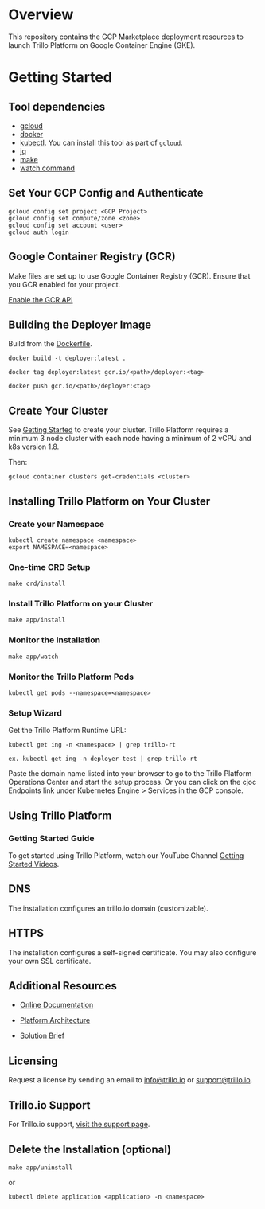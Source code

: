 # Overview

This repository contains the GCP Marketplace deployment resources to launch Trillo Platform on Google Container Engine (GKE). 

# Getting Started

## Tool dependencies

- [gcloud](https://cloud.google.com/sdk/)
- [docker](https://docs.docker.com/install/)
- [kubectl](https://kubernetes.io/docs/tasks/tools/install-kubectl/). You can install
  this tool as part of `gcloud`.
- [jq](https://github.com/stedolan/jq/wiki/Installation)
- [make](https://www.gnu.org/software/make/)
- [watch command](https://en.wikipedia.org/wiki/Watch_(Unix))

## Set Your GCP Config and Authenticate

```shell
gcloud config set project <GCP Project>
gcloud config set compute/zone <zone>
gcloud config set account <user>
gcloud auth login
```
## Google Container Registry (GCR)

Make files are set up to use Google Container Registry (GCR). Ensure that you GCR enabled for your project. 

[Enable the GCR API](https://console.cloud.google.com/apis/library/containerregistry.googleapis.com)

## Building the Deployer Image
Build from the [Dockerfile](https://github.com/opentrillo/google-gke-deployer/blob/master/Dockerfile).

```shell
docker build -t deployer:latest .

docker tag deployer:latest gcr.io/<path>/deployer:<tag>

docker push gcr.io/<path>/deployer:<tag>
```

## Create Your Cluster

See
[Getting Started](https://github.com/GoogleCloudPlatform/marketplace-k8s-app-tools/blob/master/README.md#getting-started)
to create your cluster. Trillo Platform requires a minimum 3 node
cluster with each node having a minimum of 2 vCPU and k8s version 1.8.

Then:

```shell    
gcloud container clusters get-credentials <cluster> 
```

## Installing Trillo Platform on Your Cluster

### Create your Namespace
```shell
kubectl create namespace <namespace>
export NAMESPACE=<namespace>
```

### One-time CRD Setup

```shell
make crd/install
```

### Install Trillo Platform on your Cluster

```shell
make app/install
```

### Monitor the Installation

```shell
make app/watch
```

### Monitor the Trillo Platform Pods

```shell
kubectl get pods --namespace=<namespace>
```

### Setup Wizard
Get the Trillo Platform Runtime URL:

```shell
kubectl get ing -n <namespace> | grep trillo-rt

ex. kubectl get ing -n deployer-test | grep trillo-rt
```
Paste the domain name listed into your browser to go to the Trillo Platform Operations Center and start the setup process. Or you can click on the cjoc Endpoints link under Kubernetes Engine > Services in the GCP console.


## Using Trillo Platform

### Getting Started Guide
To get started using Trillo Platform, watch our YouTube Channel [Getting Started Videos](https://www.youtube.com/channel/UCI9jb0O52kSp7949nfPvTbA).

## DNS
The installation configures an trillo.io domain (customizable).

## HTTPS
The installation configures a self-signed certificate. You may also configure your own SSL certificate.

## Additional Resources
* [Online Documentation](https://trillo.atlassian.net/wiki/spaces/DOC/overview)

* [Platform Architecture](https://www.trillo.io/WebSite/Platform)

* [Solution Brief](https://drive.google.com/a/trillo.io/file/d/12Z3QabqdifgHp8XBM0U1S6MpAv3HUNPM/view?usp=sharing)

## Licensing
Request a license by sending an email to info@trillo.io or support@trillo.io.
 
## Trillo.io Support
For Trillo.io support, [visit the support page](https://www.trillo.io/WebSite/Support).

## Delete the Installation (optional)

```shell
make app/uninstall
```
or

```shell
kubectl delete application <application> -n <namespace>
```

